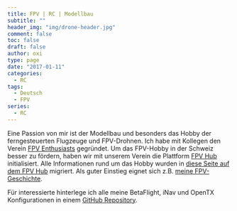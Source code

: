 ```yaml
---
title: FPV | RC | Modellbau
subtitle: ""
header_img: "img/drone-header.jpg"
comment: false
toc: false
draft: false
author: oxi
type: page
date: "2017-01-11"
categories:
  - RC
tags:
  - Deutsch
  - FPV
series:
  - RC
---
```

Eine Passion von mir ist der Modellbau und besonders das Hobby der ferngesteuerten Flugzeuge und FPV-Drohnen. Ich habe mit Kollegen den Verein <a href="http://fpv-enthusiasts.ch/" target="_blank" rel="noopener noreferrer">FPV Enthusiasts</a> gegründet. Um das FPV-Hobby in der Schweiz besser zu fördern, haben wir mit unserem Verein die Plattform <a href="http://fpvhub.ch/" target="_blank" rel="noopener noreferrer">FPV Hub</a> initialisiert.
Alle Informationen rund um das Hobby wurden in <a href="https://fpvhub.ch/infos" target="_blank" rel="noopener">diese Seite auf dem FPV Hub</a> migriert. Als guter Einstieg eignet sich z.B. <a href="https://fpvhub.ch/infos/geschichte" target="_blank" rel="noopener noreferrer">meine FPV-Geschichte</a>.

Für interessierte hinterlege ich alle meine BetaFlight, iNav und OpenTX Konfigurationen in einem <a href="https://github.com/oxivanisher/rc-settings" target="_blank" rel="noopener">GitHub Repository</a>.
